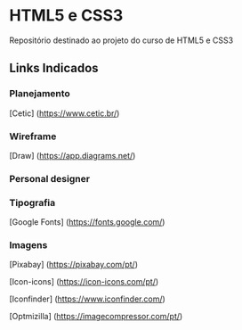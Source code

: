 # HTML5 e CSS3
Repositório destinado ao projeto do curso de HTML5 e CSS3
## Links Indicados
### Planejamento
[Cetic] (https://www.cetic.br/)
### Wireframe
[Draw] (https://app.diagrams.net/)
### Personal designer
### Tipografia
[Google Fonts] (https://fonts.google.com/)
### Imagens
[Pixabay] (https://pixabay.com/pt/)

[Icon-icons] (https://icon-icons.com/pt/)

[Iconfinder] (https://www.iconfinder.com/)

[Optmizilla] (https://imagecompressor.com/pt/)

